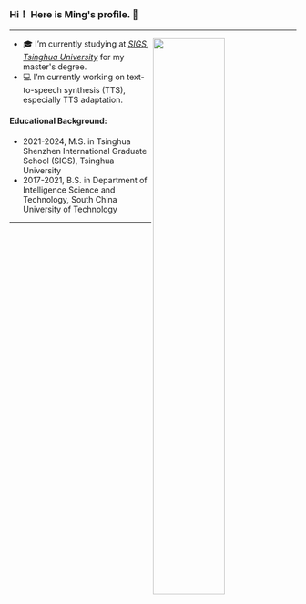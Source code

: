 ### Hi！ Here is Ming's profile. 👋

------
<img align="right" width="50%" src="https://github-readme-stats.vercel.app/api?username=MingTHU&show_icons=true">

- 🎓 I’m currently studying at *[SIGS](https://www.sigs.tsinghua.edu.cn), [Tsinghua University](https://www.tsinghua.edu.cn)* for my master's degree.  
- 💻 I’m currently working on text-to-speech synthesis (TTS), especially TTS adaptation.

#### Educational Background:

- 2021-2024, M.S. in Tsinghua Shenzhen International Graduate School (SIGS), Tsinghua University
- 2017-2021, B.S. in Department of Intelligence Science and Technology, South China University of Technology

------
